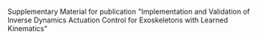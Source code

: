 Supplementary Material for publication "Implementation and Validation of Inverse Dynamics Actuation Control for Exoskeletons with Learned Kinematics"

